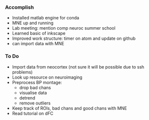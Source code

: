 ### Accomplish
* Installed matlab engine for conda
* MNE up and running
* Lab meeting: mention comp neuroc summer school
* Learned basic of inkscape
* Improved work structure: timer on atom and update on github
* can import data with MNE

### To Do
* Import data from neocortex (not sure it will be possible due to ssh problems)
* Look up resource on neuroimaging
* Preprocess BP montage:
  * drop bad chans
  * visualise data
  * detrend
  * remove outliers
* Keep track of ROIs, bad chans and good chans with MNE
* Read tutorial on dFC
